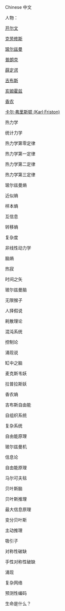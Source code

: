 Chinese 中文

人物：

<a href = "https://zh.wikipedia.org/wiki/%E5%BC%80%E5%B0%94%E6%96%87"> 开尔文 </a>

<a href = "https://zh.wikipedia.org/wiki/%E9%AD%AF%E9%81%93%E5%A4%AB%C2%B7%E5%85%8B%E5%8B%9E%E4%BF%AE%E6%96%AF"> 克劳修斯 </a>

<a href = "https://zh.wikipedia.org/wiki/%E8%B7%AF%E5%BE%B7%E7%BB%B4%E5%B8%8C%C2%B7%E7%8E%BB%E5%B0%94%E5%85%B9%E6%9B%BC"> 玻尔兹曼 </a>

<a href = "https://zh.wikipedia.org/zh/%E9%A9%AC%E5%85%8B%E6%96%AF%C2%B7%E6%99%AE%E6%9C%97%E5%85%8B"> 普朗克 </a>

<a href = "https://zh.wikipedia.org/wiki/%E5%9F%83%E5%B0%94%E6%B8%A9%C2%B7%E8%96%9B%E5%AE%9A%E8%B0%94"> 薛定谔 </a>

<a href = "https://zh.wikipedia.org/wiki/%E4%B9%94%E8%B5%9B%E4%BA%9A%C2%B7%E5%A8%81%E6%8B%89%E5%BE%B7%C2%B7%E5%90%89%E5%B8%83%E6%96%AF"> 吉布斯 </a>

<a href = "https://zh.wikipedia.org/wiki/%E8%B5%AB%E5%B0%94%E6%9B%BC%C2%B7%E5%86%AF%C2%B7%E4%BA%A5%E5%A7%86%E9%9C%8D%E5%85%B9"> 亥姆霍兹 </a>

<a href = "https://zh.wikipedia.org/wiki/%E5%85%8B%E5%8A%B3%E5%BE%B7%C2%B7%E9%A6%99%E5%86%9C"> 香农 </a>

<a href = "https://neu-reality.com/2018/12/karl-friston/">卡尔·弗里斯顿 (Karl·Friston) </a>

热力学

统计力学

热力学第零定律

热力学第一定律

热力学第二定律

热力学第三定律

玻尔兹曼熵

近似熵

样本熵

互信息

转移熵

复杂度

非线性动力学

脑熵

热寂

时间之矢

玻尔兹曼脑

无限猴子

人择假说

耗散理论

混沌系统

控制论

涌现说

缸中之脑

麦克斯韦妖

拉普拉斯妖

香农熵

吉布斯自由能

自组织系统

复杂系统

自由能原理

玻尔兹曼机

信息论

自由能原理

马尔可夫毯

贝叶斯脑

贝叶斯推理

最大信息原理

变分贝叶斯

主动推理

吸引子

对称性破缺

手性对称性破缺

涌现

复杂网络

预测性编码

生命是什么？




